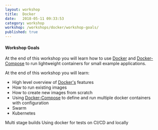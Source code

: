```yaml
---
layout: workshop
title:  Docker
date:   2018-05-11 09:33:53
category: workshop
workshop: /workshops/docker/workshop-goals/
published: true
---
```


#### Workshop Goals

At the end of this workshop you will learn how to use [Docker](https://www.docker.com/) and
[Docker-Compose](https://docs.docker.com/compose/) to run lightweight containers for small 
example applications.

At the end of this workshop you will learn:

* High level overview of [Docker's](https://www.docker.com/) features
* How to run existing images
* How to create new images from scratch
* Using [Docker-Compose](https://docs.docker.com/compose/) to define and run multiple docker containers with configuration 
* Swarm
* Kubernetes

Multi stage builds
Using docker for tests on CI/CD and locally
